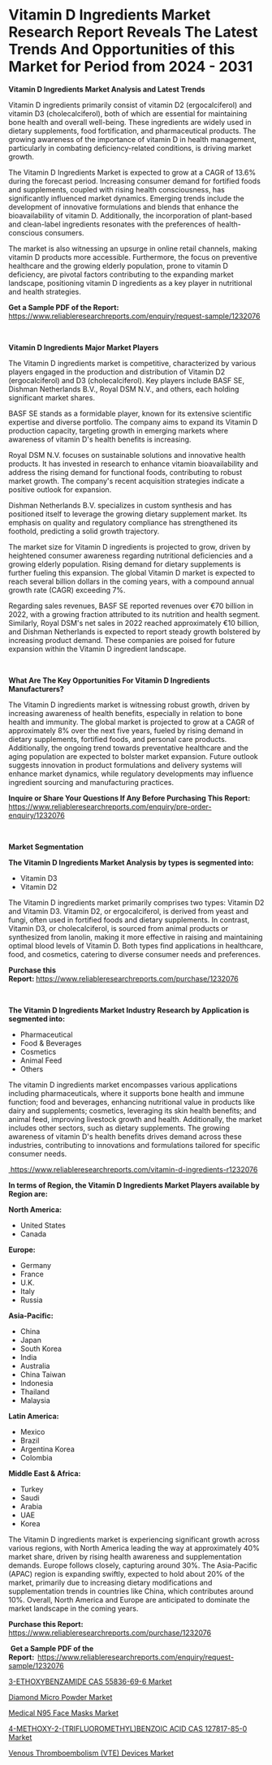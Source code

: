 <p><h1>Vitamin D Ingredients Market Research Report Reveals The Latest Trends And Opportunities of this Market for Period from 2024 - 2031</h1></p><p><strong>Vitamin D Ingredients Market Analysis and Latest Trends</strong></p>
<p><p>Vitamin D ingredients primarily consist of vitamin D2 (ergocalciferol) and vitamin D3 (cholecalciferol), both of which are essential for maintaining bone health and overall well-being. These ingredients are widely used in dietary supplements, food fortification, and pharmaceutical products. The growing awareness of the importance of vitamin D in health management, particularly in combating deficiency-related conditions, is driving market growth.</p><p>The Vitamin D Ingredients Market is expected to grow at a CAGR of 13.6% during the forecast period. Increasing consumer demand for fortified foods and supplements, coupled with rising health consciousness, has significantly influenced market dynamics. Emerging trends include the development of innovative formulations and blends that enhance the bioavailability of vitamin D. Additionally, the incorporation of plant-based and clean-label ingredients resonates with the preferences of health-conscious consumers.</p><p>The market is also witnessing an upsurge in online retail channels, making vitamin D products more accessible. Furthermore, the focus on preventive healthcare and the growing elderly population, prone to vitamin D deficiency, are pivotal factors contributing to the expanding market landscape, positioning vitamin D ingredients as a key player in nutritional and health strategies.</p></p>
<p><strong>Get a Sample PDF of the Report:&nbsp;</strong> <a href="https://www.reliableresearchreports.com/enquiry/request-sample/1232076?utm_campaign=16&utm_medium=2&utm_source=Github&utm_content=ia&utm_term=09112024&utm_id=vitamin-d-ingredients">https://www.reliableresearchreports.com/enquiry/request-sample/1232076</a></p>
<p>&nbsp;</p>
<p><strong>Vitamin D Ingredients Major Market Players</strong></p>
<p><p>The Vitamin D ingredients market is competitive, characterized by various players engaged in the production and distribution of Vitamin D2 (ergocalciferol) and D3 (cholecalciferol). Key players include BASF SE, Dishman Netherlands B.V., Royal DSM N.V., and others, each holding significant market shares.</p><p>BASF SE stands as a formidable player, known for its extensive scientific expertise and diverse portfolio. The company aims to expand its Vitamin D production capacity, targeting growth in emerging markets where awareness of vitamin D's health benefits is increasing.</p><p>Royal DSM N.V. focuses on sustainable solutions and innovative health products. It has invested in research to enhance vitamin bioavailability and address the rising demand for functional foods, contributing to robust market growth. The company's recent acquisition strategies indicate a positive outlook for expansion.</p><p>Dishman Netherlands B.V. specializes in custom synthesis and has positioned itself to leverage the growing dietary supplement market. Its emphasis on quality and regulatory compliance has strengthened its foothold, predicting a solid growth trajectory.</p><p>The market size for Vitamin D ingredients is projected to grow, driven by heightened consumer awareness regarding nutritional deficiencies and a growing elderly population. Rising demand for dietary supplements is further fueling this expansion. The global Vitamin D market is expected to reach several billion dollars in the coming years, with a compound annual growth rate (CAGR) exceeding 7%.</p><p>Regarding sales revenues, BASF SE reported revenues over €70 billion in 2022, with a growing fraction attributed to its nutrition and health segment. Similarly, Royal DSM's net sales in 2022 reached approximately €10 billion, and Dishman Netherlands is expected to report steady growth bolstered by increasing product demand. These companies are poised for future expansion within the Vitamin D ingredient landscape.</p></p>
<p>&nbsp;</p>
<p><strong>What Are The Key Opportunities For Vitamin D Ingredients Manufacturers?</strong></p>
<p><p>The Vitamin D ingredients market is witnessing robust growth, driven by increasing awareness of health benefits, especially in relation to bone health and immunity. The global market is projected to grow at a CAGR of approximately 8% over the next five years, fueled by rising demand in dietary supplements, fortified foods, and personal care products. Additionally, the ongoing trend towards preventative healthcare and the aging population are expected to bolster market expansion. Future outlook suggests innovation in product formulations and delivery systems will enhance market dynamics, while regulatory developments may influence ingredient sourcing and manufacturing practices.</p></p>
<p><strong>Inquire or Share Your Questions If Any Before Purchasing This Report:</strong> <a href="https://www.reliableresearchreports.com/enquiry/pre-order-enquiry/1232076?utm_campaign=16&utm_medium=2&utm_source=Github&utm_content=ia&utm_term=09112024&utm_id=vitamin-d-ingredients">https://www.reliableresearchreports.com/enquiry/pre-order-enquiry/1232076</a></p>
<p>&nbsp;</p>
<p><strong>Market Segmentation</strong></p>
<p><strong>The Vitamin D Ingredients Market Analysis by types is segmented into:</strong></p>
<p><ul><li>Vitamin D3</li><li>Vitamin D2</li></ul></p>
<p><p>The Vitamin D ingredients market primarily comprises two types: Vitamin D2 and Vitamin D3. Vitamin D2, or ergocalciferol, is derived from yeast and fungi, often used in fortified foods and dietary supplements. In contrast, Vitamin D3, or cholecalciferol, is sourced from animal products or synthesized from lanolin, making it more effective in raising and maintaining optimal blood levels of Vitamin D. Both types find applications in healthcare, food, and cosmetics, catering to diverse consumer needs and preferences.</p></p>
<p><strong>Purchase this Report:&nbsp;</strong><a href="https://www.reliableresearchreports.com/purchase/1232076?utm_campaign=16&utm_medium=2&utm_source=Github&utm_content=ia&utm_term=09112024&utm_id=vitamin-d-ingredients">https://www.reliableresearchreports.com/purchase/1232076</a></p>
<p>&nbsp;</p>
<p><strong>The Vitamin D Ingredients Market Industry Research by Application is segmented into:</strong></p>
<p><ul><li>Pharmaceutical</li><li>Food & Beverages</li><li>Cosmetics</li><li>Animal Feed</li><li>Others</li></ul></p>
<p><p>The vitamin D ingredients market encompasses various applications including pharmaceuticals, where it supports bone health and immune function; food and beverages, enhancing nutritional value in products like dairy and supplements; cosmetics, leveraging its skin health benefits; and animal feed, improving livestock growth and health. Additionally, the market includes other sectors, such as dietary supplements. The growing awareness of vitamin D's health benefits drives demand across these industries, contributing to innovations and formulations tailored for specific consumer needs.</p></p>
<p><a href="https://www.reliableresearchreports.com/vitamin-d-ingredients-r1232076?utm_campaign=16&utm_medium=2&utm_source=Github&utm_content=ia&utm_term=09112024&utm_id=vitamin-d-ingredients">&nbsp;https://www.reliableresearchreports.com/vitamin-d-ingredients-r1232076</a></p>
<p><strong>In terms of Region, the Vitamin D Ingredients Market Players available by Region are:</strong></p>
<p>
    <p> <strong> North America: </strong>
        <ul>
            <li>United States</li>
            <li>Canada</li>
        </ul>
        </p> 
    <p> <strong> Europe: </strong>
        <ul>
            <li>Germany</li>
            <li>France</li>
            <li>U.K.</li>
            <li>Italy</li>
            <li>Russia</li>
        </ul>
        </p> 
    <p> <strong> Asia-Pacific: </strong>
        <ul>
            <li>China</li>
            <li>Japan</li>
            <li>South Korea</li>
            <li>India</li>
            <li>Australia</li>
            <li>China Taiwan</li>
            <li>Indonesia</li>
            <li>Thailand</li>
            <li>Malaysia</li>
        </ul>
        </p> 
    <p> <strong> Latin America: </strong>
        <ul>
            <li>Mexico</li>
            <li>Brazil</li>
            <li>Argentina Korea</li>
            <li>Colombia</li>
        </ul>
        </p> 
    <p> <strong> Middle East & Africa: </strong>
        <ul>
            <li>Turkey</li>
            <li>Saudi</li>
            <li>Arabia</li>
            <li>UAE</li>
            <li>Korea</li>
        </ul>
    </p>
    </p>
<p><p>The Vitamin D ingredients market is experiencing significant growth across various regions, with North America leading the way at approximately 40% market share, driven by rising health awareness and supplementation demands. Europe follows closely, capturing around 30%. The Asia-Pacific (APAC) region is expanding swiftly, expected to hold about 20% of the market, primarily due to increasing dietary modifications and supplementation trends in countries like China, which contributes around 10%. Overall, North America and Europe are anticipated to dominate the market landscape in the coming years.</p></p>
<p><strong>Purchase this Report: </strong><a href="https://www.reliableresearchreports.com/purchase/1232076?utm_campaign=16&utm_medium=2&utm_source=Github&utm_content=ia&utm_term=09112024&utm_id=vitamin-d-ingredients">https://www.reliableresearchreports.com/purchase/1232076</a></p>
<p>&nbsp;<strong>Get a Sample PDF of the Report:&nbsp;&nbsp;</strong><a href="https://www.reliableresearchreports.com/enquiry/request-sample/1232076?utm_campaign=16&utm_medium=2&utm_source=Github&utm_content=ia&utm_term=09112024&utm_id=vitamin-d-ingredients">https://www.reliableresearchreports.com/enquiry/request-sample/1232076</a></p>
<p><strong></strong></p>
<p><p><a href="https://www.linkedin.com/pulse/3-ethoxybenzamide-cas-55836-69-6-revenue-growth-report-2024-xbtve?utm_campaign=16&utm_medium=2&utm_source=Github&utm_content=ia&utm_term=09112024&utm_id=vitamin-d-ingredients">3-ETHOXYBENZAMIDE CAS 55836-69-6 Market</a></p><p><a href="https://github.com/boringzqthorperec/Market-Research-Report-List-1/blob/main/diamond-micro-powder-market.md?utm_campaign=16&utm_medium=2&utm_source=Github&utm_content=ia&utm_term=09112024&utm_id=vitamin-d-ingredients">Diamond Micro Powder Market</a></p><p><a href="https://issuu.com/reportprime-2/docs/medical-n95-face-masks-market-size-_c892fdd156ad99?utm_campaign=16&utm_medium=2&utm_source=Github&utm_content=ia&utm_term=09112024&utm_id=vitamin-d-ingredients">Medical N95 Face Masks Market</a></p><p><a href="https://www.linkedin.com/pulse/4-methoxy-2-trifluoromethylbenzoic-acid-cas-127817-85-0-market-gqcze?utm_campaign=16&utm_medium=2&utm_source=Github&utm_content=ia&utm_term=09112024&utm_id=vitamin-d-ingredients">4-METHOXY-2-(TRIFLUOROMETHYL)BENZOIC ACID CAS 127817-85-0 Market</a></p><p><a href="https://issuu.com/reportprime-2/docs/venous-thromboembolism-vte-devices-_c623b010cdc169?utm_campaign=16&utm_medium=2&utm_source=Github&utm_content=ia&utm_term=09112024&utm_id=vitamin-d-ingredients">Venous Thromboembolism (VTE) Devices Market</a></p></p>